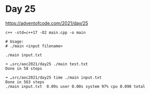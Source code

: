 # Day 25

https://adventofcode.com/2021/day/25

```
c++ -std=c++17 -O2 main.cpp -o main

# Usage:
# ./main <input filename>

./main input.txt
```

```
➜ …src/aoc2021/day25 ./main test.txt
Done in 58 steps

➜ …src/aoc2021/day25 time ./main input.txt
Done in 563 steps
./main input.txt  0.09s user 0.00s system 97% cpu 0.090 total
```
